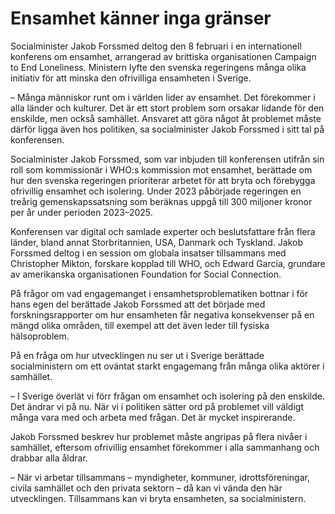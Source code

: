 # Ensamhet känner inga gränser

Socialminister Jakob Forssmed deltog den 8 februari i en internationell konferens om ensamhet, arrangerad av brittiska organisationen Campaign to End Loneliness. Ministern lyfte den svenska regeringens många olika initiativ för att minska den ofrivilliga ensamheten i Sverige.

– Många människor runt om i världen lider av ensamhet. Det förekommer i alla länder och kulturer. Det är ett stort problem som orsakar lidande för den enskilde, men också samhället. Ansvaret att göra något åt problemet måste därför ligga även hos politiken, sa socialminister Jakob Forssmed i sitt tal på konferensen.

Socialminister Jakob Forssmed, som var inbjuden till konferensen utifrån sin roll som kommissionär i WHO:s kommission mot ensamhet, berättade om hur den svenska regeringen prioriterar arbetet för att bryta och förebygga ofrivillig ensamhet och isolering. Under 2023 påbörjade regeringen en treårig gemenskapssatsning som beräknas uppgå till 300 miljoner kronor per år under perioden 2023–2025.

Konferensen var digital och samlade experter och beslutsfattare från flera länder, bland annat Storbritannien, USA, Danmark och Tyskland. Jakob Forssmed deltog i en session om globala insatser tillsammans med Christopher Mikton, forskare kopplad till WHO, och Edward Garcia, grundare av amerikanska organisationen Foundation for Social Connection.

På frågor om vad engagemanget i ensamhetsproblematiken bottnar i för hans egen del berättade Jakob Forssmed att det började med forskningsrapporter om hur ensamheten får negativa konsekvenser på en mängd olika områden, till exempel att det även leder till fysiska hälsoproblem.

På en fråga om hur utvecklingen nu ser ut i Sverige berättade socialministern om ett oväntat starkt engagemang från många olika aktörer i samhället.

– I Sverige överlät vi förr frågan om ensamhet och isolering på den enskilde. Det ändrar vi på nu. När vi i politiken sätter ord på problemet vill väldigt många vara med och arbeta med frågan. Det är mycket inspirerande.

Jakob Forssmed beskrev hur problemet måste angripas på flera nivåer i samhället, eftersom ofrivillig ensamhet förekommer i alla sammanhang och drabbar alla åldrar.

– När vi arbetar tillsammans – myndigheter, kommuner, idrottsföreningar, civila samhället och den privata sektorn – då kan vi vända den här utvecklingen. Tillsammans kan vi bryta ensamheten, sa socialministern.
